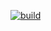 [![build](https://github.com/amirali079/star-internship/actions/workflows/buildPipeline.yml/badge.svg)](https://github.com/amirali079/star-internship/actions/workflows/buildPipeline.yml)
